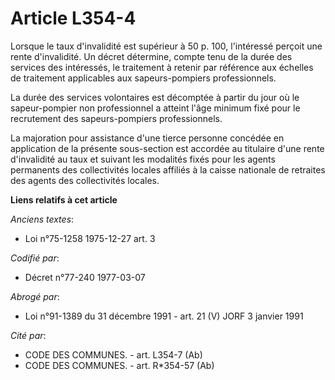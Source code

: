 # Article L354-4

Lorsque le taux d'invalidité est supérieur à 50 p. 100, l'intéressé perçoit une rente d'invalidité. Un décret détermine,
compte tenu de la durée des services des intéressés, le traitement à retenir par référence aux échelles de traitement
applicables aux sapeurs-pompiers professionnels.

La durée des services volontaires est décomptée à partir du jour où le sapeur-pompier non professionnel a atteint l'âge
minimum fixé pour le recrutement des sapeurs-pompiers professionnels.

La majoration pour assistance d'une tierce personne concédée en application de la présente sous-section est accordée au
titulaire d'une rente d'invalidité au taux et suivant les modalités fixés pour les agents permanents des collectivités
locales affiliés à la caisse nationale de retraites des agents des collectivités locales.

**Liens relatifs à cet article**

_Anciens textes_:

  - Loi n°75-1258 1975-12-27 art. 3

_Codifié par_:

  - Décret n°77-240 1977-03-07

_Abrogé par_:

  - Loi n°91-1389 du 31 décembre 1991 - art. 21 (V) JORF 3 janvier 1991

_Cité par_:

  - CODE DES COMMUNES. - art. L354-7 (Ab)
  - CODE DES COMMUNES. - art. R*354-57 (Ab)
